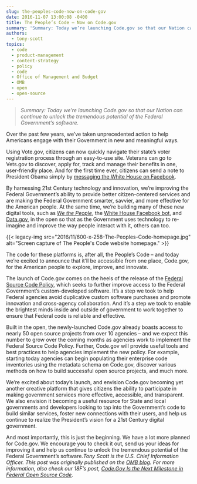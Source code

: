 ```yaml
---
slug: the-peoples-code-now-on-code-gov
date: 2016-11-07 13:00:08 -0400
title: The People’s Code – Now on Code.gov
summary: 'Summary: Today we’re launching Code.gov so that our Nation can continue to unlock the tremendous potential of the Federal Government’s software. Over the past few years, we’ve taken unprecedented action to help Americans engage with their Government in new and meaningful ways. Using Vote.gov, citizens can now quickly navigate their state’s voter registration process through'
authors:
  - tony-scott
topics:
  - code
  - product-management
  - content-strategy
  - policy
  - code
  - Office of Management and Budget
  - OMB
  - open
  - open-source
---
```


> _Summary: Today we’re launching Code.gov so that our Nation can continue to unlock the tremendous potential of the Federal Government’s software._

Over the past few years, we’ve taken unprecedented action to help Americans engage with their Government in new and meaningful ways.

Using Vote.gov, citizens can now quickly navigate their state’s voter registration process through an easy-to-use site. Veterans can go to Vets.gov to discover, apply for, track and manage their benefits in one, user-friendly place. And for the first time ever, citizens can send a note to President Obama simply by [messaging the White House on Facebook](https://www.whitehouse.gov/contact/chat).

By harnessing 21st Century technology and innovation, we’re improving the Federal Government’s ability to provide better citizen-centered services and are making the Federal Government smarter, savvier, and more effective for the American people. At the same time, we’re building many of these new digital tools, such as [_We the People_](https://petitions.whitehouse.gov/developers), the [White House Facebook bot](https://www.whitehouse.gov/blog/2016/10/13/removing-barriers-constituent-conversations), and [Data.gov](https://www.data.gov/), in the open so that as the Government uses technology to re-imagine and improve the way people interact with it, others can too.

{{< legacy-img src="2016/11/600-x-258-The-Peoples-Code-homepage.jpg" alt="Screen capture of The People's Code website homepage." >}}

The code for these platforms is, after all, the People’s Code – and today we’re excited to announce that it’ll be accessible from one place, Code.gov, for the American people to explore, improve, and innovate.

The launch of Code.gov comes on the heels of the release of the [Federal Source Code Policy](https://www.whitehouse.gov/blog/2016/08/08/peoples-code), which seeks to further improve access to the Federal Government’s custom-developed software. It’s a step we took to help Federal agencies avoid duplicative custom software purchases and promote innovation and cross-agency collaboration. And it’s a step we took to enable the brightest minds inside and outside of government to work together to ensure that Federal code is reliable and effective.

Built in the open, the newly-launched Code.gov already boasts access to nearly 50 open source projects from over 10 agencies – and we expect this number to grow over the coming months as agencies work to implement the Federal Source Code Policy. Further, Code.gov will provide useful tools and best practices to help agencies implement the new policy. For example, starting today agencies can begin populating their enterprise code inventories using the metadata schema on Code.gov, discover various methods on how to build successful open source projects, and much more.

We’re excited about today’s launch, and envision Code.gov becoming yet another creative platform that gives citizens the ability to participate in making government services more effective, accessible, and transparent. We also envision it becoming a useful resource for State and local governments and developers looking to tap into the Government’s code to build similar services, foster new connections with their users, and help us continue to realize the President’s vision for a 21st Century digital government.

And most importantly, this is just the beginning. We have a lot more planned for Code.gov. We encourage you to check it out, send us your ideas for improving it and help us continue to unlock the tremendous potential of the Federal Government’s software._Tony Scott is the U.S. Chief Information Officer._
_This post was originally published on the [OMB blog](https://www.whitehouse.gov/omb/blog)._ _For more information, also check our 18F&#8217;s post, [Code.Gov Is the Next Milestone in Federal Open Source Code](https://18f.gsa.gov/2016/11/07/code-gov-the-next-milestone-federal-open-source-code/)._